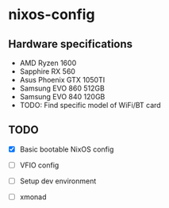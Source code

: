 # nixos-config

## Hardware specifications

- AMD Ryzen 1600
- Sapphire RX 560
- Asus Phoenix GTX 1050TI
- Samsung EVO 860 512GB
- Samsung EVO 840 120GB
- TODO: Find specific model of WiFi/BT card

## TODO

- [x] Basic bootable NixOS config
- [ ] VFIO config
- [ ] Setup dev environment
- [ ] xmonad

